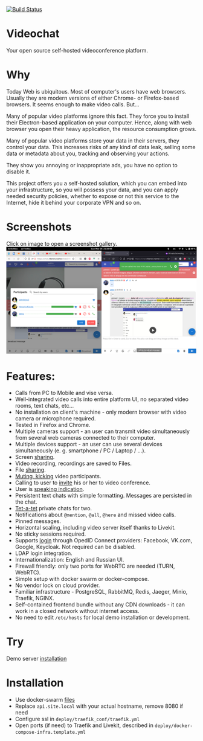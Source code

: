 [![Build Status](https://github.com/nkonev/videochat/workflows/CI%20jobs/badge.svg)](https://github.com/nkonev/videochat/actions)

# Videochat
Your open source self-hosted videoconference platform.

# Why
Today Web is ubiquitous. Most of computer's users have web browsers. 
Usually they are modern versions of either Chrome- or Firefox-based browsers.
It seems enough to make video calls. But...

Many of popular video platforms ignore this fact. 
They force you to install their Electron-based application on your computer.
Hence, along with web browser you open their heavy application, the resource consumption grows.

Many of popular video platforms store your data in their servers, they control your data.
This increases risks of any kind of data leak, selling some data or metadata about you, 
tracking and observing your actions.

They show you annoying or inappropriate ads, you have no option to disable it.

This project offers you a self-hosted solution, which you can embed into your infrastructure, 
so you will possess your data, and you can apply needed security policies, 
whether to expose or not this service to the Internet, hide it behind your corporate VPN and so on.

# Screenshots
Click on image to open a screenshot gallery.
[![Chat image](./.screenshots/14_most_of_features.png)](./screenshots.md)

# Features:
* Calls from PC to Mobile and vise versa.
* Well-integrated video calls into entire platform UI, no separated video rooms, text chats, etc...
* No installation on client's machine - only modern browser with video camera or microphone required.
* Tested in Firefox and Chrome.
* Multiple cameras support - an user can transmit video simultaneously from several web cameras connected to their computer.
* Multiple devices support - an user can use several devices simultaneously (e. g. smartphone / PC / Laptop / ...).
* Screen [sharing](./screenshots.md#screen-sharing).
* Video recording, recordings are saved to Files.
* File [sharing](./screenshots.md#chat-files).
* [Muting, kicking](./screenshots.md#videoconference-and-participant-management) video participants.
* Calling to user to [invite](./screenshots.md#inviting-user-to-videoconference) his or her to video conference.
* User is [speaking indication](./screenshots.md#user-is-speaking-indication-green-nickname-and-microphone).
* Persistent text chats with simple formatting. Messages are persisted in the chat.
* [Tet-a-tet](./screenshots.md#open-tet-a-tet-chat) private chats for two.
* Notifications about `@mention`, `@all`, `@here` and missed video calls.
* Pinned messages.
* Horizontal scaling, including video server itself thanks to Livekit.
* No sticky sessions required.
* Supports [login](./screenshots.md#login) through OpedID Connect providers: Facebook, VK.com, Google, Keycloak. Not required can be disabled.
* LDAP login integration.
* Internationalization: English and Russian UI.
* Firewall friendly: only two ports for WebRTC are needed (TURN, WebRTC).
* Simple setup with docker swarm or docker-compose.
* No vendor lock on cloud provider.
* Familiar infrastructure - PostgreSQL, RabbitMQ, Redis, Jaeger, Minio, Traefik, NGINX.
* Self-contained frontend bundle without any CDN downloads - it can work in a closed network without internet access.
* No need to edit `/etc/hosts` for local demo installation or development.

# Try
Demo server [installation](https://chat.nkonev.name/)

# Installation
* Use docker-swarm [files](./deploy)
* Replace `api.site.local` with your actual hostname, remove 8080 if need
* Configure ssl in `deploy/traefik_conf/traefik.yml`
* Open ports (if need) to Traefik and Livekit, described in `deploy/docker-compose-infra.template.yml`

